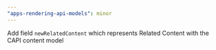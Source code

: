 ```yaml
---
"apps-rendering-api-models": minor
---
```


Add field `newRelatedContent` which represents Related Content with the CAPI content model

